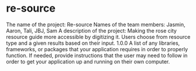 # re-source

The name of the project: Re-source
Names of the team members: Jasmin, Aaron, Tali, JBJ, Sam
A description of the project: Making the rose city resource guide more accessible by digitizing it. Users choose from resource type and a given results based on their input.
 1.0.0
A list of any libraries, frameworks, or packages that your application requires in order to properly function. If needed, provide instructions that the user may need to follow in order to get your application up and running on their own computer.